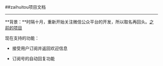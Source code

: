 ##zaihuitou项目文档

---
**背景：**时隔十月，重新开始关注微信公众平台的开发，所以取名再回头。[之前的项目][1]


现在支持的功能：

- 接受用户订阅并返回欢迎信息
- 订阅号的自动回复功能

  [1]: https://github.com/Tairy/weixin